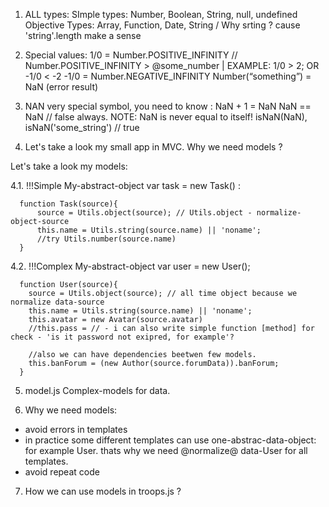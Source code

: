 1. ALL types:
  SImple types: Number, Boolean, String, null, undefined
  Objective Types: Array, Function, Date, String / Why srting ? cause 'string'.length make a sense

2. Special values:
  1/0 = Number.POSITIVE_INFINITY  // Number.POSITIVE_INFINITY > @some_number | EXAMPLE:  1/0 > 2; OR -1/0 < -2
  -1/0 = Number.NEGATIVE_INFINITY
  Number(“something”) = NaN (error result)

3. NAN very special symbol, you need to know :
 NaN + 1 = NaN
 NaN == NaN // false always. NOTE: NaN is never equal to itself!
 isNaN(NaN), isNaN('some_string') // true


4. Let's take a look my small app in MVC. Why we need models ?

  Let's take a look my models:

  4.1. !!!Simple  My-abstract-object
    var task = new Task() :

      function Task(source){
          source = Utils.object(source); // Utils.object - normalize-object-source
          this.name = Utils.string(source.name) || 'noname';
          //try Utils.number(source.name)
      }

  4.2. !!!Complex My-abstract-object
    var user = new User();

      function User(source){
        source = Utils.object(source); // all time object because we normalize data-source
        this.name = Utils.string(source.name) || 'noname';
        this.avatar = new Avatar(source.avatar)
        //this.pass = // - i can also write simple function [method] for check - 'is it password not exipred, for example'?

        //also we can have dependencies beetwen few models.
        this.banForum = (new Author(source.forumData)).banForum;
      }

5. model.js Complex-models for data.


6. Why we need models:
  - avoid errors in templates
  - in practice some different templates can use one-abstrac-data-object: for example User. thats why we need @normalize@
    data-User for all templates.
  - avoid repeat code


7. How we can use models in troops.js ?
